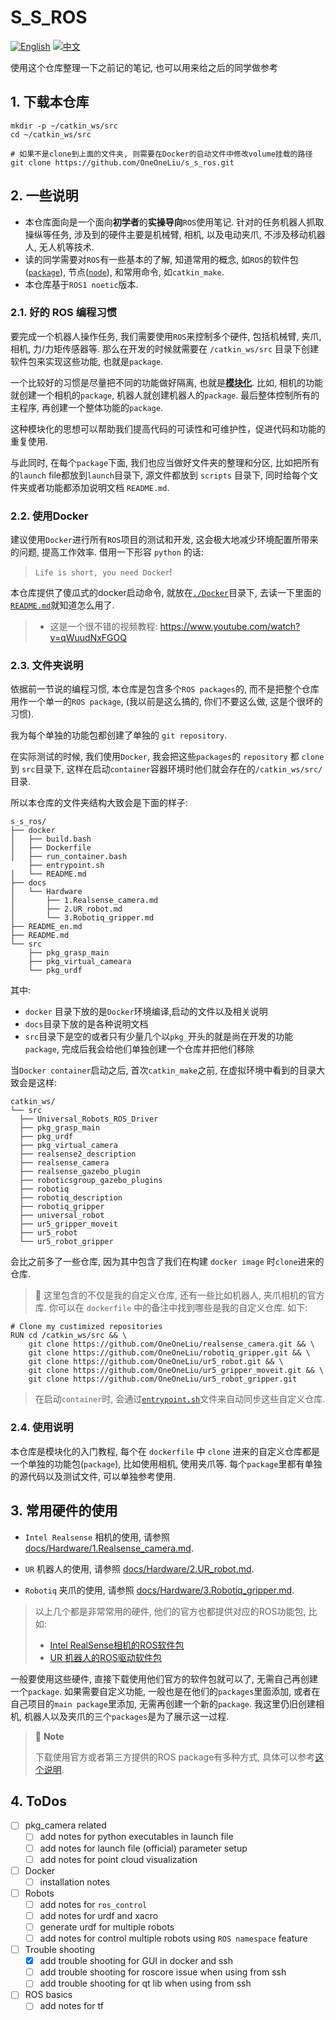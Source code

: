 # S_S_ROS

[![English](https://img.shields.io/badge/README-English-blue)](README_en.md)
[![中文](https://img.shields.io/badge/README-中文-orange)](README.md)

使用这个仓库整理一下之前记的笔记, 也可以用来给之后的同学做参考

## 1. 下载本仓库
```bash{.line-numbers}
mkdir -p ~/catkin_ws/src
cd ~/catkin_ws/src

# 如果不是clone到上面的文件夹, 则需要在Docker的启动文件中修改volume挂载的路径
git clone https://github.com/OneOneLiu/s_s_ros.git
```

## 2. 一些说明

- 本仓库面向是一个面向**初学者**的**实操导向**`ROS`使用笔记. 针对的任务机器人抓取操纵等任务, 涉及到的硬件主要是机械臂, 相机, 以及电动夹爪, 不涉及移动机器人, 无人机等技术.
- 读的同学需要对`ROS`有一些基本的了解, 知道常用的概念, 如`ROS`的软件包([`package`](https://wiki.ros.org/Packages)), 节点([`node`](https://wiki.ros.org/ROS/Tutorials/UnderstandingNodes)), 和常用命令, 如`catkin_make`.
- 本仓库基于`ROS1 noetic`版本.

### 2.1. 好的 ROS 编程习惯
要完成一个机器人操作任务, 我们需要使用`ROS`来控制多个硬件, 包括机械臂, 夹爪, 相机, 力/力矩传感器等. 那么在开发的时候就需要在 `/catkin_ws/src` 目录下创建软件包来实现这些功能, 也就是`package`. 

一个比较好的习惯是尽量把不同的功能做好隔离, 也就是[**模块化**](https://answers.ros.org/question/364674/how-to-properly-structure-a-ros-package/). 比如, 相机的功能就创建一个相机的`package`, 机器人就创建机器人的`package`. 最后整体控制所有的主程序, 再创建一个整体功能的`package`.

这种模块化的思想可以帮助我们提高代码的可读性和可维护性，促进代码和功能的重复使用.

与此同时, 在每个`package`下面, 我们也应当做好文件夹的整理和分区, 比如把所有的`launch` file都放到`launch`目录下, 源文件都放到 `scripts` 目录下, 同时给每个文件夹或者功能都添加说明文档 `README.md`. 

### 2.2. 使用Docker
建议使用`Docker`进行所有`ROS`项目的测试和开发, 这会极大地减少环境配置所带来的问题, 提高工作效率. 借用一下形容 `python` 的话:
> `Life is short, you need Docker`!

本仓库提供了傻瓜式的docker启动命令, 就放在[`./Docker`](Docker)目录下, 去读一下里面的[`README.md`](Docker/README.md)就知道怎么用了.

> - 这是一个很不错的视频教程: https://www.youtube.com/watch?v=qWuudNxFGOQ

### 2.3. 文件夹说明

依据前一节说的编程习惯, 本仓库是包含多个`ROS packages`的, 而不是把整个仓库用作一个单一的`ROS package`, (我以前是这么搞的, 你们不要这么做, 这是个很坏的习惯). 

我为每个单独的功能包都创建了单独的 `git repository`.

在实际测试的时候, 我们使用`Docker`, 我会把这些`packages`的 `repository` 都 `clone` 到 `src`目录下, 这样在启动`container`容器环境时他们就会存在的`/catkin_ws/src/`目录.

所以本仓库的文件夹结构大致会是下面的样子:
```bash{.line-numbers}
s_s_ros/
├── docker
│   ├── build.bash
│   ├── Dockerfile
│   ├── run_container.bash
    ├── entrypoint.sh
│   └── README.md
├── docs
│   └── Hardware
│       ├── 1.Realsense_camera.md
│       ├── 2.UR_robot.md
│       └── 3.Robotiq_gripper.md
├── README_en.md
├── README.md
└── src
    ├── pkg_grasp_main
    ├── pkg_virtual_cameara
    └── pkg_urdf
```
其中:
- `docker` 目录下放的是`Docker`环境编译,启动的文件以及相关说明
- `docs`目录下放的是各种说明文档
- `src`目录下是空的或者只有少量几个以`pkg_`开头的就是尚在开发的功能`package`, 完成后我会给他们单独创建一个仓库并把他们移除 

当`Docker container`启动之后, 首次`catkin_make`之前, 在虚拟环境中看到的目录大致会是这样:
```bash{.line-numbers}
catkin_ws/
└── src
  ├── Universal_Robots_ROS_Driver
  ├── pkg_grasp_main
  ├── pkg_urdf
  ├── pkg_virtual_camera
  ├── realsense2_description
  ├── realsense_camera
  ├── realsense_gazebo_plugin
  ├── roboticsgroup_gazebo_plugins
  ├── robotiq
  ├── robotiq_description
  ├── robotiq_gripper
  ├── universal_robot
  ├── ur5_gripper_moveit
  ├── ur5_robot
  └── ur5_robot_gripper
```
会比之前多了一些仓库, 因为其中包含了我们在构建 `docker image` 时`clone`进来的仓库.

> :memo: 
> 这里包含的不仅是我的自定义仓库, 还有一些比如机器人, 夹爪相机的官方库. 你可以在 `dockerfile` 中的备注中找到哪些是我的自定义仓库. 如下:
```bash{.line-numbers}
# Clone my custimized repositories
RUN cd /catkin_ws/src && \
    git clone https://github.com/OneOneLiu/realsense_camera.git && \
    git clone https://github.com/OneOneLiu/robotiq_gripper.git && \
    git clone https://github.com/OneOneLiu/ur5_robot.git && \
    git clone https://github.com/OneOneLiu/ur5_gripper_moveit.git && \
    git clone https://github.com/OneOneLiu/ur5_robot_gripper.git
```
> 在启动`container`时, 会通过[`entrypoint.sh`](docker/entrypoint.sh)文件来自动同步这些自定义仓库.

### 2.4. 使用说明
本仓库是模块化的入门教程, 每个在 `dockerfile` 中 `clone` 进来的自定义仓库都是一个单独的功能包(`package`), 比如使用相机, 使用夹爪等. 每个`package`里都有单独的源代码以及测试文件, 可以单独参考使用.

## 3. 常用硬件的使用

- `Intel Realsense` 相机的使用, 请参照 [docs/Hardware/1.Realsense_camera.md](docs/Hardware/1.Realsense_camera.md).

- `UR` 机器人的使用, 请参照 [docs/Hardware/2.UR_robot.md](docs/Hardware/2.UR_robot.md).

- `Robotiq` 夹爪的使用, 请参照 [docs/Hardware/3.Robotiq_gripper.md](docs/Hardware/3.Robotiq_gripper.md).

> 以上几个都是非常常用的硬件, 他们的官方也都提供对应的ROS功能包, 比如:
> - [Intel RealSense相机的ROS软件包](https://github.com/IntelRealSense/realsense-ros)
> - [UR 机器人的ROS驱动软件包](https://github.com/UniversalRobots/Universal_Robots_ROS_Driver)

一般要使用这些硬件, 直接下载使用他们官方的软件包就可以了, 无需自己再创建一个`package`. 如果需要自定义功能, 一般也是在他们的`packages`里面添加, 或者在自己项目的`main package`里添加, 无需再创建一个新的`package`. 我这里仍旧创建相机, 机器人以及夹爪的三个`packages`是为了展示这一过程.

> :memo: **Note**
>
> 下载使用官方或者第三方提供的ROS package有多种方式, 具体可以参考[这个说明](docs/ROS_basics/install_ros_packages.md).

## 4. ToDos
- [ ] pkg_camera related
  - [ ] add notes for python executables in launch file
  - [ ] add notes for launch file (official) parameter setup
  - [ ] add notes for point cloud visualization
- [ ] Docker
  - [ ] installation notes
- [ ] Robots
  - [ ] add notes for `ros_control`
  - [ ] add notes for urdf and xacro
  - [ ] generate urdf for multiple robots
  - [ ] add notes for control multiple robots using `ROS namespace` feature
- [ ] Trouble shooting
  - [x] add trouble shooting for GUI in docker and ssh
  - [ ] add trouble shooting for roscore issue when using from ssh
  - [ ] add trouble shooting for qt lib when using from ssh
- [ ] ROS basics
  - [ ] add notes for tf